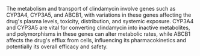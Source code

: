 The metabolism and transport of clindamycin involve genes such as CYP3A4, CYP3A5, and ABCB1, with variations in these genes affecting the drug's plasma levels, toxicity, distribution, and systemic exposure. CYP3A4 and CYP3A5 are vital for converting clindamycin into inactive metabolites, and polymorphisms in these genes can alter metabolic rates, while ABCB1 affects the drug's efflux from cells, influencing its pharmacokinetics and potentially its overall efficacy and safety.